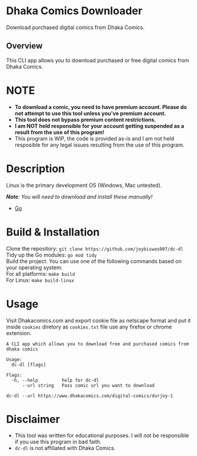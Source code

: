 # Dhaka Comics Downloader

Download purchased digital comics from Dhaka Comics.

## Overview

This CLI app allows you to download purchased or free digital comics from Dhaka Comics.

# NOTE

-   **To download a comic, you need to have premium account. Please do not attempt to use this tool unless you've premium account.**
- **This tool does not bypass premium content restrictions.**
-   **I am NOT held responsible for your account getting suspended as a result from the use of this program!**
-   This program is WIP, the code is provided as-is and I am not held resposible for any legal issues resulting from the use of this program.

# Description

Linux is the primary development OS (Windows, Mac untested).

_**Note**:_ _You will need to download and install these manually!_

-   [Go](https://go.dev/dl/)

# Build & Installation

Clone the repository: `git clone https://github.com/joybiswas007/dc-dl` <br/>
Tidy up the Go modules: `go mod tidy` <br/>
Build the project. You can use one of the following commands based on your operating system: <br/>
For all platforms: `make build` <br/>
For Linux: `make build-linux`

# Usage

Visit Dhakacomics.com and export cookie file as netscape format and put it inside `cookies` diretory
as `cookies.txt` file use any firefox or chrome extension.

```dc-dl --help
A CLI app which allows you to download free and purchased comics from dhaka comics

Usage:
  dc-dl [flags]

Flags:
  -h, --help         help for dc-dl
      --url string   Pass comic url you want to download

dc-dl --url https://www.dhakacomics.com/digital-comics/durjoy-1
```

# Disclaimer
* This tool was written for educational purposes. I will not be responsible if you use this program in bad faith.
* `dc-dl` is not affiliated with Dhaka Comics.
